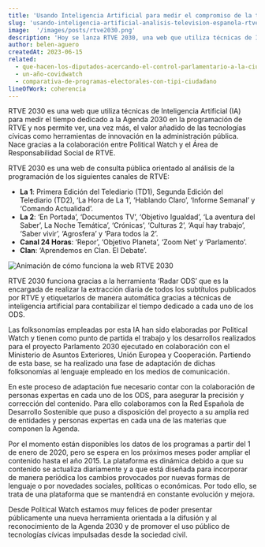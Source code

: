 ```yaml
---
title: 'Usando Inteligencia Artificial para medir el compromiso de la televisión pública española con la Agenda 2030'
slug: 'usando-inteligencia-artificial-analisis-television-espanola-rtve2030'
image:  '/images/posts/rtve2030.png'
description: 'Hoy se lanza RTVE 2030, una web que utiliza técnicas de Inteligencia Artificial (IA) para medir el tiempo dedicado a la Agenda 2030 en la programación de RTVE; ésta permite ver, una vez más, el valor añadido de las tecnologías cívicas como herramientas de innovación en la administración pública.'
author: belen-aguero
createdAt: 2023-06-15
related:
  - que-hacen-los-diputados-acercando-el-control-parlamentario-a-la-ciudadania
  - un-año-covidwatch
  - comparativa-de-programas-electorales-con-tipi-ciudadano
lineOfWork: coherencia
---
```


RTVE 2030 es una web que utiliza técnicas de Inteligencia Artificial (IA) para medir el tiempo dedicado a la Agenda 2030 en la programación de RTVE y nos permite ver, una vez más, el valor añadido de las tecnologías cívicas como herramientas de innovación en la administración pública. Nace gracias a la colaboración entre Political Watch y el Área de Responsabilidad Social de RTVE.

RTVE 2030 es una web de consulta pública orientado al análisis de la programación de los siguientes canales de RTVE:

* **La 1**: Primera Edición del Telediario (TD1), Segunda Edición del Telediario (TD2), ‘La Hora de La 1’, ‘Hablando Claro’, ‘Informe Semanal’ y ‘Comando Actualidad’.
* **La 2**: ‘En Portada’, ‘Documentos TV’, ‘Objetivo Igualdad’, ‘La aventura del Saber’, La Noche Temática’, ‘Crónicas’, ‘Culturas 2’, ‘Aquí hay trabajo’, ‘Saber vivir’, ‘Agrosfera’ y ‘Para todos la 2’.
* **Canal 24 Horas**: ‘Repor’, ‘Objetivo Planeta’, ‘Zoom Net’ y ‘Parlamento’.
* **Clan**: ‘Aprendemos en Clan. El Debate’.

![Animación de cómo funciona la web RTVE 2030](/images/posts/rtve2030_short.gif)

RTVE 2030 funciona gracias a la herramienta ‘Radar ODS’ que es la encargada de realizar la extracción diaria de todos los subtítulos publicados por RTVE y etiquetarlos de manera automática gracias a técnicas de inteligencia artificial para contabilizar el tiempo dedicado a cada uno de los ODS.

Las folksonomías empleadas por esta IA han sido elaboradas por Political Watch y tienen como punto de partida el trabajo y los desarrollos realizados para el proyecto Parlamento 2030 ejecutado en colaboración con el Ministerio de Asuntos Exteriores, Unión Europea y Cooperación. Partiendo de esta base, se ha realizado una fase de adaptación de dichas folksonomías al lenguaje empleado en los medios de comunicación.

En este proceso de adaptación fue necesario contar con la colaboración de personas expertas en cada uno de los ODS, para asegurar la precisión y corrección del contenido. Para ello colaboramos con la Red Española de Desarrollo Sostenible que puso a disposición del proyecto a su amplia red de entidades y personas expertas en cada una de las materias que componen la Agenda.

Por el momento están disponibles los datos de los programas a partir del 1 de enero de 2020, pero se espera en los próximos meses poder ampliar el contenido hasta el año 2015. La plataforma es dinámica debido a que su contenido se actualiza diariamente y a que está diseñada para incorporar de manera periódica los cambios provocados por nuevas formas de lenguaje o por novedades sociales, políticas o económicas. Por todo ello, se trata de una plataforma que se mantendrá en constante evolución y mejora.

Desde Political Watch estamos muy felices de poder presentar públicamente una nueva herramienta orientada a la difusión y al reconocimiento de la Agenda 2030 y de promover el uso público de tecnologías cívicas impulsadas desde la sociedad civil.
